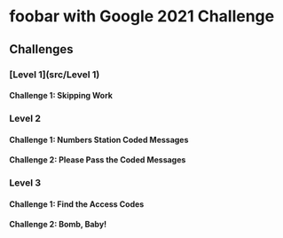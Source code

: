 # foobar with Google 2021 Challenge

## Challenges
### [Level 1](src/Level 1)
#### Challenge 1: Skipping Work

### Level 2
#### Challenge 1: Numbers Station Coded Messages
#### Challenge 2: Please Pass the Coded Messages

### Level 3
#### Challenge 1: Find the Access Codes
#### Challenge 2: Bomb, Baby!
